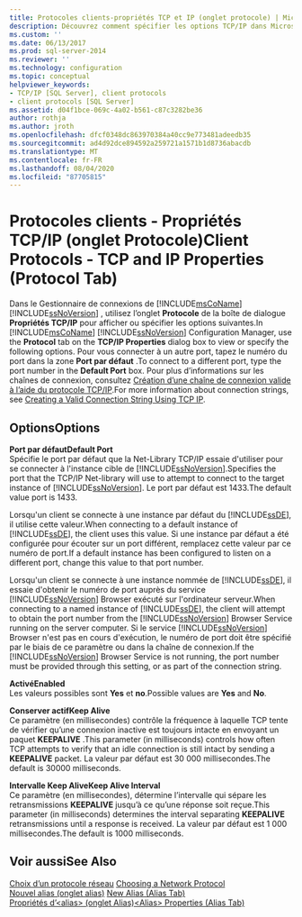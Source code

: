 ```yaml
---
title: Protocoles clients-propriétés TCP et IP (onglet protocole) | Microsoft Docs
description: Découvrez comment spécifier les options TCP/IP dans Microsoft SQL Server Configuration Manager, telles que le paramètre Keep Alive et le numéro de port par défaut.
ms.custom: ''
ms.date: 06/13/2017
ms.prod: sql-server-2014
ms.reviewer: ''
ms.technology: configuration
ms.topic: conceptual
helpviewer_keywords:
- TCP/IP [SQL Server], client protocols
- client protocols [SQL Server]
ms.assetid: d04f1bce-069c-4a02-b561-c87c3282be36
author: rothja
ms.author: jroth
ms.openlocfilehash: dfcf0348dc863970384a40cc9e773481adeedb35
ms.sourcegitcommit: ad4d92dce894592a259721a1571b1d8736abacdb
ms.translationtype: MT
ms.contentlocale: fr-FR
ms.lasthandoff: 08/04/2020
ms.locfileid: "87705815"
---
```

# <a name="client-protocols---tcp-and-ip-properties-protocol-tab"></a><span data-ttu-id="7a462-103">Protocoles clients - Propriétés TCP/IP (onglet Protocole)</span><span class="sxs-lookup"><span data-stu-id="7a462-103">Client Protocols - TCP and IP Properties (Protocol Tab)</span></span>
  <span data-ttu-id="7a462-104">Dans le Gestionnaire de connexions de [!INCLUDE[msCoName](../../includes/msconame-md.md)] [!INCLUDE[ssNoVersion](../../includes/ssnoversion-md.md)] , utilisez l’onglet **Protocole** de la boîte de dialogue **Propriétés TCP/IP** pour afficher ou spécifier les options suivantes.</span><span class="sxs-lookup"><span data-stu-id="7a462-104">In [!INCLUDE[msCoName](../../includes/msconame-md.md)] [!INCLUDE[ssNoVersion](../../includes/ssnoversion-md.md)] Configuration Manager, use the **Protocol** tab on the **TCP/IP Properties** dialog box to view or specify the following options.</span></span> <span data-ttu-id="7a462-105">Pour vous connecter à un autre port, tapez le numéro du port dans la zone **Port par défaut** .</span><span class="sxs-lookup"><span data-stu-id="7a462-105">To connect to a different port, type the port number in the **Default Port** box.</span></span> <span data-ttu-id="7a462-106">Pour plus d’informations sur les chaînes de connexion, consultez [Création d’une chaîne de connexion valide à l’aide du protocole TCP/IP](../../../2014/tools/configuration-manager/creating-a-valid-connection-string-using-tcp-ip.md).</span><span class="sxs-lookup"><span data-stu-id="7a462-106">For more information about connection strings, see [Creating a Valid Connection String Using TCP IP](../../../2014/tools/configuration-manager/creating-a-valid-connection-string-using-tcp-ip.md).</span></span>  
  
## <a name="options"></a><span data-ttu-id="7a462-107">Options</span><span class="sxs-lookup"><span data-stu-id="7a462-107">Options</span></span>  
 <span data-ttu-id="7a462-108">**Port par défaut**</span><span class="sxs-lookup"><span data-stu-id="7a462-108">**Default Port**</span></span>  
 <span data-ttu-id="7a462-109">Spécifie le port par défaut que la Net-Library TCP/IP essaie d'utiliser pour se connecter à l'instance cible de [!INCLUDE[ssNoVersion](../../includes/ssnoversion-md.md)].</span><span class="sxs-lookup"><span data-stu-id="7a462-109">Specifies the port that the TCP/IP Net-library will use to attempt to connect to the target instance of [!INCLUDE[ssNoVersion](../../includes/ssnoversion-md.md)].</span></span> <span data-ttu-id="7a462-110">Le port par défaut est 1433.</span><span class="sxs-lookup"><span data-stu-id="7a462-110">The default value port is 1433.</span></span>  
  
 <span data-ttu-id="7a462-111">Lorsqu'un client se connecte à une instance par défaut du [!INCLUDE[ssDE](../../includes/ssde-md.md)], il utilise cette valeur.</span><span class="sxs-lookup"><span data-stu-id="7a462-111">When connecting to a default instance of [!INCLUDE[ssDE](../../includes/ssde-md.md)], the client uses this value.</span></span> <span data-ttu-id="7a462-112">Si une instance par défaut a été configurée pour écouter sur un port différent, remplacez cette valeur par ce numéro de port.</span><span class="sxs-lookup"><span data-stu-id="7a462-112">If a default instance has been configured to listen on a different port, change this value to that port number.</span></span>  
  
 <span data-ttu-id="7a462-113">Lorsqu'un client se connecte à une instance nommée de [!INCLUDE[ssDE](../../includes/ssde-md.md)], il essaie d'obtenir le numéro de port auprès du service [!INCLUDE[ssNoVersion](../../includes/ssnoversion-md.md)] Browser exécuté sur l'ordinateur serveur.</span><span class="sxs-lookup"><span data-stu-id="7a462-113">When connecting to a named instance of [!INCLUDE[ssDE](../../includes/ssde-md.md)], the client will attempt to obtain the port number from the [!INCLUDE[ssNoVersion](../../includes/ssnoversion-md.md)] Browser Service running on the server computer.</span></span> <span data-ttu-id="7a462-114">Si le service [!INCLUDE[ssNoVersion](../../includes/ssnoversion-md.md)] Browser n'est pas en cours d'exécution, le numéro de port doit être spécifié par le biais de ce paramètre ou dans la chaîne de connexion.</span><span class="sxs-lookup"><span data-stu-id="7a462-114">If the [!INCLUDE[ssNoVersion](../../includes/ssnoversion-md.md)] Browser Service is not running, the port number must be provided through this setting, or as part of the connection string.</span></span>  
  
 <span data-ttu-id="7a462-115">**Activé**</span><span class="sxs-lookup"><span data-stu-id="7a462-115">**Enabled**</span></span>  
 <span data-ttu-id="7a462-116">Les valeurs possibles sont **Yes** et **no**.</span><span class="sxs-lookup"><span data-stu-id="7a462-116">Possible values are **Yes** and **No**.</span></span>  
  
 <span data-ttu-id="7a462-117">**Conserver actif**</span><span class="sxs-lookup"><span data-stu-id="7a462-117">**Keep Alive**</span></span>  
 <span data-ttu-id="7a462-118">Ce paramètre (en millisecondes) contrôle la fréquence à laquelle TCP tente de vérifier qu’une connexion inactive est toujours intacte en envoyant un paquet **KEEPALIVE** .</span><span class="sxs-lookup"><span data-stu-id="7a462-118">This parameter (in milliseconds) controls how often TCP attempts to verify that an idle connection is still intact by sending a **KEEPALIVE** packet.</span></span> <span data-ttu-id="7a462-119">La valeur par défaut est 30  000 millisecondes.</span><span class="sxs-lookup"><span data-stu-id="7a462-119">The default is 30000 milliseconds.</span></span>  
  
 <span data-ttu-id="7a462-120">**Intervalle Keep Alive**</span><span class="sxs-lookup"><span data-stu-id="7a462-120">**Keep Alive Interval**</span></span>  
 <span data-ttu-id="7a462-121">Ce paramètre (en millisecondes), détermine l’intervalle qui sépare les retransmissions **KEEPALIVE** jusqu’à ce qu’une réponse soit reçue.</span><span class="sxs-lookup"><span data-stu-id="7a462-121">This parameter (in milliseconds) determines the interval separating **KEEPALIVE** retransmissions until a response is received.</span></span> <span data-ttu-id="7a462-122">La valeur par défaut est 1 000 millisecondes.</span><span class="sxs-lookup"><span data-stu-id="7a462-122">The default is 1000 milliseconds.</span></span>  
  
## <a name="see-also"></a><span data-ttu-id="7a462-123">Voir aussi</span><span class="sxs-lookup"><span data-stu-id="7a462-123">See Also</span></span>  
 <span data-ttu-id="7a462-124">[Choix d’un protocole réseau](../../../2014/tools/configuration-manager/choosing-a-network-protocol.md) </span><span class="sxs-lookup"><span data-stu-id="7a462-124">[Choosing a Network Protocol](../../../2014/tools/configuration-manager/choosing-a-network-protocol.md) </span></span>  
 <span data-ttu-id="7a462-125">[Nouvel alias &#40;onglet alias&#41;](../../../2014/tools/configuration-manager/new-alias-alias-tab.md) </span><span class="sxs-lookup"><span data-stu-id="7a462-125">[New Alias &#40;Alias Tab&#41;](../../../2014/tools/configuration-manager/new-alias-alias-tab.md) </span></span>  
 [<span data-ttu-id="7a462-126">Propriétés d’&#60;alias&#62; &#40;onglet Alias&#41;</span><span class="sxs-lookup"><span data-stu-id="7a462-126">&#60;Alias&#62; Properties &#40;Alias Tab&#41;</span></span>](../../../2014/tools/configuration-manager/alias-properties-alias-tab.md)  
  
  
